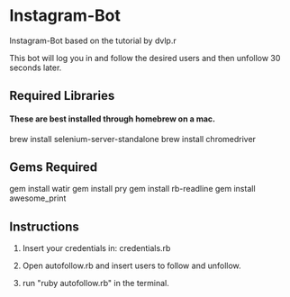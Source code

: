 # Instagram-Bot

Instagram-Bot based on the tutorial by dvlp.r

This bot will log you in and follow the desired users and then unfollow 30 seconds later.

## Required Libraries
#### These are best installed through homebrew on a mac.

brew install selenium-server-standalone
brew install chromedriver

## Gems Required

gem install watir
gem install pry
gem install rb-readline
gem install awesome_print

## Instructions

1. Insert your credentials in:
   credentials.rb

2. Open autofollow.rb and insert users to follow and unfollow.

3. run "ruby autofollow.rb" in the terminal.
